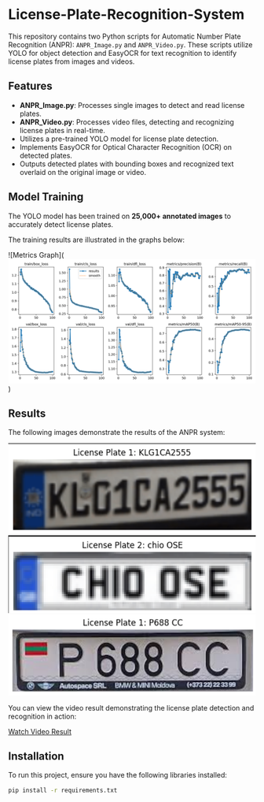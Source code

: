 # License-Plate-Recognition-System

This repository contains two Python scripts for Automatic Number Plate Recognition (ANPR): `ANPR_Image.py` and `ANPR_Video.py`. These scripts utilize YOLO for object detection and EasyOCR for text recognition to identify license plates from images and videos.


## Features

- **ANPR_Image.py**: Processes single images to detect and read license plates.
- **ANPR_Video.py**: Processes video files, detecting and recognizing license plates in real-time.
- Utilizes a pre-trained YOLO model for license plate detection.
- Implements EasyOCR for Optical Character Recognition (OCR) on detected plates.
- Outputs detected plates with bounding boxes and recognized text overlaid on the original image or video.

## Model Training

The YOLO model has been trained on **25,000+ annotated images** to accurately detect license plates.

The training results are illustrated in the graphs below:

![Metrics Graph](![Metrics Graph](1_Model%20Training/training_results.png))


## Results

The following images demonstrate the results of the ANPR system:

![Image Result 1](Result/License_Plate_0.png)
![Image Result 2](Result/License_Plate_1.png)
![Image Result 2](Result/License_Plate_2.png)

You can view the video result demonstrating the license plate detection and recognition in action:

[Watch Video Result](Result/output_video.avi)

## Installation

To run this project, ensure you have the following libraries installed:

```bash
pip install -r requirements.txt
